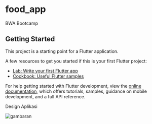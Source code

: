 # food_app

BWA Bootcamp

## Getting Started

This project is a starting point for a Flutter application.

A few resources to get you started if this is your first Flutter project:

- [Lab: Write your first Flutter app](https://docs.flutter.dev/get-started/codelab)
- [Cookbook: Useful Flutter samples](https://docs.flutter.dev/cookbook)

For help getting started with Flutter development, view the
[online documentation](https://docs.flutter.dev/), which offers tutorials,
samples, guidance on mobile development, and a full API reference.


Design Aplikasi 

![gambaran](https://user-images.githubusercontent.com/60355015/199650921-57618daa-6d78-4375-8ac9-1d68e95530f8.png)


